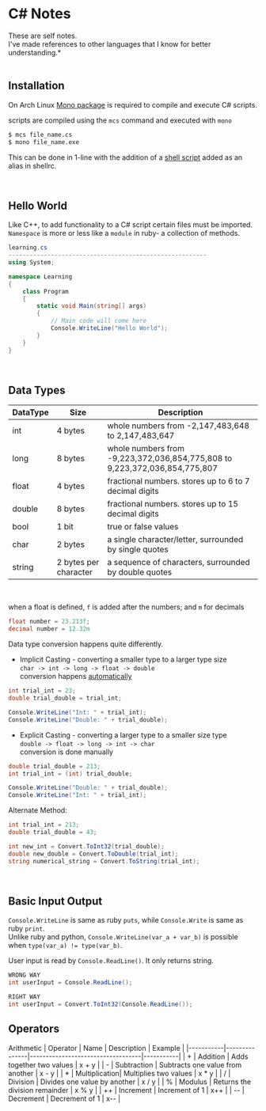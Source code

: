 # C# Notes
These are self notes. <br>
I've made references to other languages that I know for better understanding.*
<br>
<br>

## Installation
On Arch Linux [Mono package](https://wiki.archlinux.org/index.php/Mono) is required to compile and execute C# scripts.

scripts are compiled using the `mcs` command and executed with `mono`
```sh
$ mcs file_name.cs
$ mono file_name.exe
```
This can be done in 1-line with the addition of a [shell script](https://github.com/LexxFade/Tools/blob/main/1-Line%20Run%20C%23/cs.sh) added as an alias in shellrc.

<br>

## Hello World 
Like C++, to add functionality to a C# script certain files must be imported. <br>
`Namespace` is more or less like a `module` in ruby- a collection of methods.

```cs
learning.cs
--------------------------------------------------------
using System;

namespace Learning
{
    class Program
    {
        static void Main(string[] args)
        {
            // Main code will come here
            Console.WriteLine("Hello World");
        }
    }
}
```

<br>

## Data Types
| DataType  | Size                  | Description                                                                   |
|-----------|-----------------------|-------------------------------------------------------------------------------|
|int        | 4 bytes               | whole numbers from -2,147,483,648 to 2,147,483,647                            |
|long       | 8 bytes               | whole numbers from -9,223,372,036,854,775,808 to 9,223,372,036,854,775,807    |
|float      | 4 bytes               | fractional numbers. stores up to 6 to 7 decimal digits                        |
|double     | 8 bytes               | fractional numbers. stores up to 15 decimal digits                            |
|bool       | 1 bit                 | true or false values                                                          |
|char       | 2 bytes               | a single character/letter, surrounded by single quotes                        |
|string     | 2 bytes per character | a sequence of characters, surrounded by double quotes                         |
<br>

when a float is defined, `f` is added after the numbers; and `m` for decimals
```cs
float number = 23.213f;
decimal number = 12.32m
```
Data type conversion happens quite differently.
- Implicit Casting - converting a smaller type to a larger type size <br>
`char -> int -> long -> float -> double` <br>
conversion happens <u>automatically</u>
```cs
int trial_int = 23;
double trial_double = trial_int;

Console.WriteLine("Int: " + trial_int);
Console.WriteLine("Double: " + trial_double);
```

- Explicit Casting - converting a larger type to a smaller size type<br>
`double -> float -> long -> int -> char`<br>
conversion is done manually
```cs
double trial_double = 213;
int trial_int = (int) trial_double;

Console.WriteLine("Double: " + trial_double);
Console.WriteLine("Int: " + trial_int);
```

Alternate Method:
```cs
int trial_int = 213;
double trial_double = 43;

int new_int = Convert.ToInt32(trial_double);
double new_double = Convert.ToDouble(trial_int);
string numerical_string = Convert.ToString(trial_int);
```

<br>

## Basic Input Output
`Console.WriteLine` is same as ruby `puts`, while `Console.Write` is same as ruby `print`.<br>
Unlike ruby and python, `Console.WriteLine(var_a + var_b)` is possible when `type(var_a) != type(var_b)`.<br>

User input is read by `Console.ReadLine()`. It only returns string.
```cs
WRONG WAY
int userInput = Console.ReadLine();

RIGHT WAY
int userInput = Convert.ToInt32(Console.ReadLine());
```

## Operators
Arithmetic
| Operator  | Name          | Description                       | Example   |
|-----------|---------------|-----------------------------------|-----------|
|     +     | Addition      | Adds together two values          | x + y     |
|     -     | Subtraction   | Subtracts one value from another  | x - y     |
|     *     | Multiplication| Multiplies two values             | x * y     |
|     /     | Division      | Divides one value by another      | x / y     |
|     %     | Modulus       | Returns the division remainder    | x % y     |
|     ++    | Increment     | Increment of 1                    | x++       |
|     --    | Decrement     | Decrement of 1                    | x--       |


